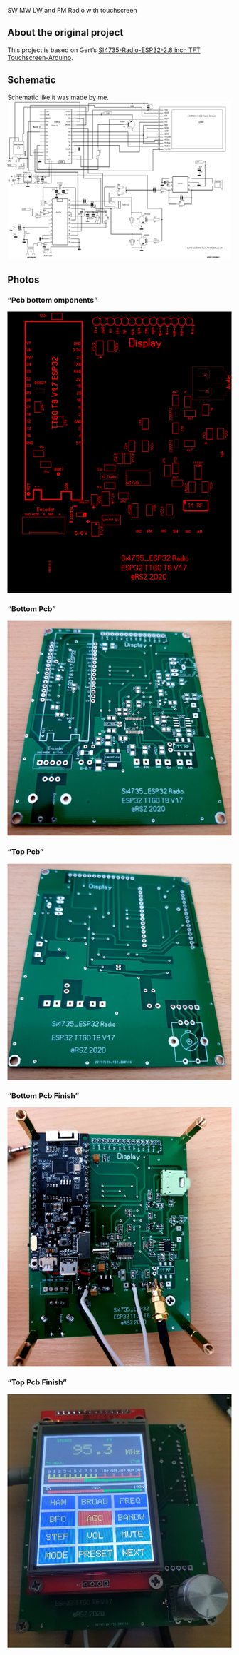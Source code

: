 SW MW LW and FM Radio with touchscreen
## About the original project
This project is based on Gert’s [SI4735-Radio-ESP32-2.8 inch TFT Touchscreen-Arduino]( https://github.com/pe0mgb/SI4735-Radio-ESP32-Touchscreen-Arduino?fbclid=IwAR3TQd2j4HxAFvpcGkbXiPuDly8m2OnGclTDiqthnkbqqe2fN1McP2m3WSI).
## Schematic
Schematic like it was made by me.
![Schematic]( https://github.com/RSZ-Nld/Si4735_Display/blob/master/Si4735_ESP32_Radio.JPG)
## Photos
### “Pcb bottom omponents”
![Top]( https://github.com/RSZ-Nld/Si4735_Display/blob/master/Top.JPG)
### “Bottom Pcb”
![Photo 1]( https://github.com/RSZ-Nld/Si4735_Display/blob/master/351.jpg)
### “Top Pcb”
![Photo 2]( https://github.com/RSZ-Nld/Si4735_Display/blob/master/417.jpg)
### “Bottom Pcb Finish”
![Photo 3]( https://github.com/RSZ-Nld/Si4735_Display/blob/master/906.jpg)
### “Top Pcb Finish”
![Photo 4]( https://github.com/RSZ-Nld/Si4735_Display/blob/master/949.jpg)
